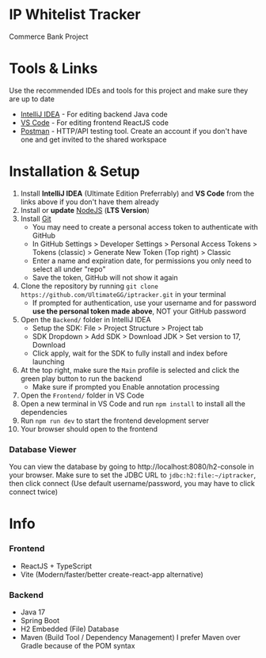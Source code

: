 # IP Whitelist Tracker
Commerce Bank Project


# Tools & Links
Use the recommended IDEs and tools for this project and make sure they are up to date

- [IntelliJ IDEA](https://www.jetbrains.com/idea/) - For editing backend Java code
- [VS Code](https://code.visualstudio.com/) - For editing frontend ReactJS code
- [Postman](https://web.postman.co/) - HTTP/API testing tool. Create an account if you don't have one and get invited to the shared workspace


# Installation & Setup
1. Install **IntelliJ IDEA** (Ultimate Edition Preferrably) and **VS Code** from the links above if you don't have them already
2. Install or **update** [NodeJS](https://nodejs.org/en/) (**LTS Version**)
3. Install [Git](https://git-scm.com/downloads)
    - You may need to create a personal access token to authenticate with GitHub
    - In GitHub Settings > Developer Settings > Personal Access Tokens > Tokens (classic) > Generate New Token (Top right) > Classic
    - Enter a name and expiration date, for permissions you only need to select all under "repo"
    - Save the token, GitHub will not show it again
4. Clone the repository by running `git clone https://github.com/UltimateGG/iptracker.git` in your terminal
    - If prompted for authentication, use your username and for password **use the personal token made above**, NOT your GitHub password
5. Open the `Backend/` folder in IntelliJ IDEA
    - Setup the SDK: File > Project Structure > Project tab
    - SDK Dropdown > Add SDK > Download JDK > Set version to 17, Download
    - Click apply, wait for the SDK to fully install and index before launching
6. At the top right, make sure the `Main` profile is selected and click the green play button to run the backend
    - Make sure if prompted you Enable annotation processing
7. Open the `Frontend/` folder in VS Code
8. Open a new terminal in VS Code and run `npm install` to install all the dependencies
9. Run `npm run dev` to start the frontend development server
10. Your browser should open to the frontend


### Database Viewer
You can view the database by going to http://localhost:8080/h2-console in your browser. Make sure to set the JDBC URL to `jdbc:h2:file:~/iptracker`, then click connect (Use default username/password, you may have to click connect twice)


# Info

### Frontend
- ReactJS + TypeScript
- Vite (Modern/faster/better create-react-app alternative)

### Backend
- Java 17
- Spring Boot
- H2 Embedded (File) Database
- Maven (Build Tool / Dependency Management) I prefer Maven over Gradle because of the POM syntax
